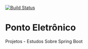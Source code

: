 [![Build Status](https://travis-ci.com/cdcarvalho/projects-spring-boot.svg?branch=main)](https://travis-ci.com/cdcarvalho/projects-spring-boot)

# Ponto Eletrônico
Projetos - Estudos Sobre Spring Boot
